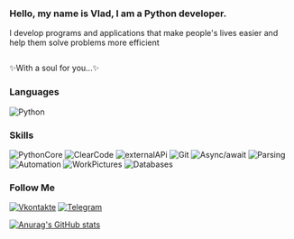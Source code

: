 ### Hello, my name is Vlad, I am a Python developer.
I develop programs and applications that 
make people's lives easier and help them solve problems more efficient

<p align="center">
  <img src="soul.gif" alt="">
</p>

✨With a soul for you...✨

### Languages

![Python](https://img.shields.io/badge/-Python-black?style=for-the-badge&logo=Python&logoColor=yellow)

### Skills
![PythonCore](https://img.shields.io/badge/-PythonCore-blueviolet?style=for-the-badge&logo=PythonCore&logoColor=White)
![ClearCode](https://img.shields.io/badge/-ClearCode-blueviolet?style=for-the-badge&logo=ClearCode&logoColor=White)
![externalAPi](https://img.shields.io/badge/-externalAPi-blueviolet?style=for-the-badge&logo=externalAPi&logoColor=White)
![Git](https://img.shields.io/badge/-Git-blueviolet?style=for-the-badge&logo=Git&logoColor=White)
![Async/await](https://img.shields.io/badge/-Async/await-blueviolet?style=for-the-badge&logo=Async/await&logoColor=White)
![Parsing](https://img.shields.io/badge/-Parsing-blueviolet?style=for-the-badge&logo=Parsing&logoColor=White)
![Automation](https://img.shields.io/badge/-Automation-blueviolet?style=for-the-badge&logo=Automation&logoColor=White)
![WorkPictures](https://img.shields.io/badge/-WorkPictures-blueviolet?style=for-the-badge&logo=WorkPictures&logoColor=White)
![Databases](https://img.shields.io/badge/-Databases-blueviolet?style=for-the-badge&logo=Databases&logoColor=White)

### Follow Me

[![Vkontakte](https://img.shields.io/badge/-Vkontakte-informational?style=for-the-badge&logo=Vkontakte&logoColor=White)](https://vk.com/psidarkman)
[![Telegram](https://img.shields.io/badge/-Telegram-informational?style=for-the-badge&logo=Telegram&logoColor=White)](https://t.me/BloodCharry)

[![Anurag's GitHub stats](https://github-readme-stats-sigma-five.vercel.app/api?username=BloodCharry&show_icons=true&theme=tokyonight)](https://github.com/anuraghazra/github-readme-stats)
<!--
**BloodCharry/BloodCharry** is a ✨ _special_ ✨ repository because its `README.md` (this file) appears on your GitHub profile.

Here are some ideas to get you started:

- 🔭 I’m currently working on ...
- 🌱 I’m currently learning ...
- 👯 I’m looking to collaborate on ...
- 🤔 I’m looking for help with ...
- 💬 Ask me about ...
- 📫 How to reach me: ...
- 😄 Pronouns: ...
- ⚡ Fun fact: ...
-->
